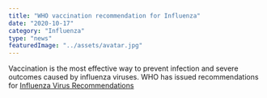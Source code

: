 ```yaml
---
title: "WHO vaccination recommendation for Influenza"
date: "2020-10-17"
category: "Influenza"
type: "news"
featuredImage: "../assets/avatar.jpg"
---
```


Vaccination is the most effective way to prevent infection and severe outcomes caused by influenza viruses.
WHO has issued recommendations for  [Influenza Virus Recommendations](https://www.who.int/influenza/vaccines/use/en/)
